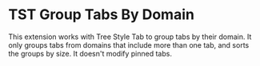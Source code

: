 # TST Group Tabs By Domain

This extension works with Tree Style Tab to group tabs by their domain. It only groups tabs from domains that include more than one tab, and sorts the groups by size. It doesn't modify pinned tabs.
